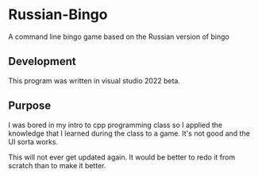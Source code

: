 # Russian-Bingo
A command line bingo game based on the Russian version of bingo

## Development
This program was written in visual studio 2022 beta.

## Purpose
I was bored in my intro to cpp programming class so I applied the knowledge that I 
learned during the class to a game. It's not good and the UI sorta works.

This will not ever get updated again. It would be better to redo it from scratch than to make it better.
